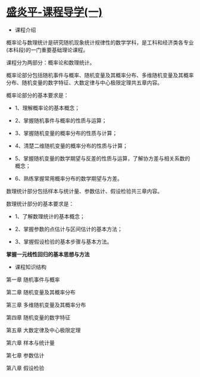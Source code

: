 # [盛炎平-课程导学(一)](https://www.bilibili.com/video/BV1XJ411173b?spm_id_from=333.337.search-card.all.click)

- 课程介绍

 概率论与数理统计是研究随机现象统计规律性的数学学科，是工科和经济类各专业(本科段)的一门重要基础理论课程。

 课程分为两部分：概率论和数理统计。

 概率论部分包括随机事件与概率、随机变量及其概率分布、多维随机变量及其概率分布、随机变量的数字特征、大数定律与中心极限定理共五章内容。

 概率论部分的基本要求是：
 
  - 1、理解概率论的基本概念；

  - 2、掌握随机事件与概率的性质与运算；

  - 3、掌握随机变量的概率分布的性质与计算；

  - 4、清楚二维随机变量的概率分布的性质与计算；

  - 5、掌握随机变量的数学期望与反差的性质与运算，了解协方差与相关系数的概念；

  - 6、熟练掌握常用概率分布的数学期望与方差。

数理统计部分包括样本与统计量、参数估计、假设检验共三章内容。

数理统计部分的基本要求是：

  - 1、了解数理统计的基本概念；

  - 2、掌握参数的点估计与区间估计的基本方法；

  - 3、掌握假设检验的基本步骤与基本方法。

**掌握一元线性回归的基本思想与方法**  

- 课程知识结构

第一章  随机事件与概率

第二章  随机变量及其概率分布

第三章  多维随机变量及其概率分布

第四章  随机变量的数字特征

第五章  大数定律及中心极限定理

第六章 样本与统计量

第七章 参数估计

第八章 假设检验